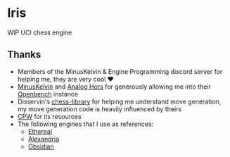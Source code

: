 # Iris
WIP UCI chess engine

## Thanks
- Members of the MinusKelvin & Engine Programming discord server for helping me, they are very cool ❤️
- [MinusKelvin](https://github.com/MinusKelvin) and [Analog Hors](https://github.com/analog-hors) for generously allowing me into their [Openbench](https://analoghors.pythonanywhere.com/) instance
- Disservin's [chess-library](https://github.com/Disservin/chess-library) for helping me understand move generation, my move generation code is heavily influenced by theirs
- [CPW](https://www.chessprogramming.org/Main_Page) for its resources
- The following engines that I use as references:
  - [Ethereal](https://github.com/AndyGrant/Ethereal)
  - [Alexandria](https://github.com/PGG106/Alexandria)
  - [Obsidian](https://github.com/gab8192/Obsidian)
